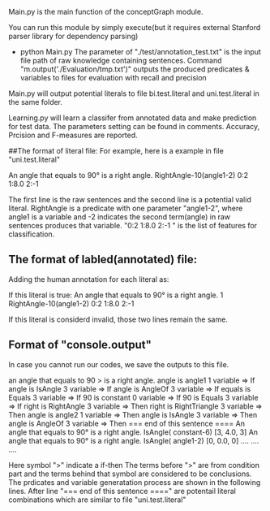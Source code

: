 Main.py is the main function of the conceptGraph module. 

You can run this module by simply execute(but it requires external Stanford parser library for dependency parsing)
* python Main.py
The parameter of "./test/annotation_test.txt" is the input file path of raw knowledge containing sentences.
Command "m.output('./Evaluation/tmp.txt')" outputs the produced predicates & variables to files for evaluation with recall and precision

Main.py will output potential literals to file bi.test.literal and uni.test.literal in the same folder. 

Learning.py will learn a classifer from annotated data and make prediction for test data. The parameters setting can be found in comments. Accuracy, Prcision and F-measures are reported. 

##The format of literal file:
For example, here is a example in file "uni.test.literal"

An angle that equals to 90° is a right angle.
RightAngle-10(angle1-2)	0:2 1:8.0 2:-1 

The first line is the raw sentences and the second line is a potential valid literal.
RightAngle is a predicate with one parameter "angle1-2", where angle1 is a variable and -2 indicates the second term(angle) in raw sentences produces that variable. "0:2 1:8.0 2:-1 " is the list of features for classification. 

## The format of labled(annotated) file:
Adding the human annotation for each literal as:

If this literal is true:
An angle that equals to 90° is a right angle.
1	RightAngle-10(angle1-2)	0:2 1:8.0 2:-1 

If this literal is considerd invalid, those two lines remain the same. 

## Format of "console.output"
In case you cannot run our codes, we save the outputs to this file. 

an angle that equals to 90  > is a right angle.
angle is angle1	1 variable	 =>  If
angle is IsAngle	3 variable	 =>  If
angle is AngleOf	3 variable	 =>  If
equals is Equals	3 variable	 =>  If
90 is constant	0 variable	 =>  If
90 is Equals	3 variable	 =>  If
right is RightAngle	3 variable	 =>  Then
right is RightTriangle	3 variable	 =>  Then
angle is angle2	1 variable	 =>  Then
angle is IsAngle	3 variable	 =>  Then
angle is AngleOf	3 variable	 =>  Then
=== end of this sentence ====
An angle that equals to 90° is a right angle.
IsAngle( constant-6)
[3, 4.0, 3]
An angle that equals to 90° is a right angle.
IsAngle( angle1-2)
[0, 0.0, 0]
....
....
....

Here symbol ">"  indicate a if-then
The terms before ">" are from condition part and the terms behind that symbol are considered to be conclusions.
The prdicates and variable generatation process are shown in the following lines.
After line "=== end of this sentence ====" are potentail literal combinations which are similar to file "uni.test.literal"
